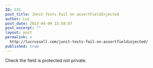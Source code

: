 ```yaml
---
ID: 231
post_title: JUnit Tests Fail on assertFieldInjected
author: Luc
post_date: 2013-04-09 15:58:07
post_excerpt: ""
layout: post
permalink: >
  http://lucrussell.com/junit-tests-fail-on-assertfieldinjected/
published: true
---
```

Check the field is protected not private.